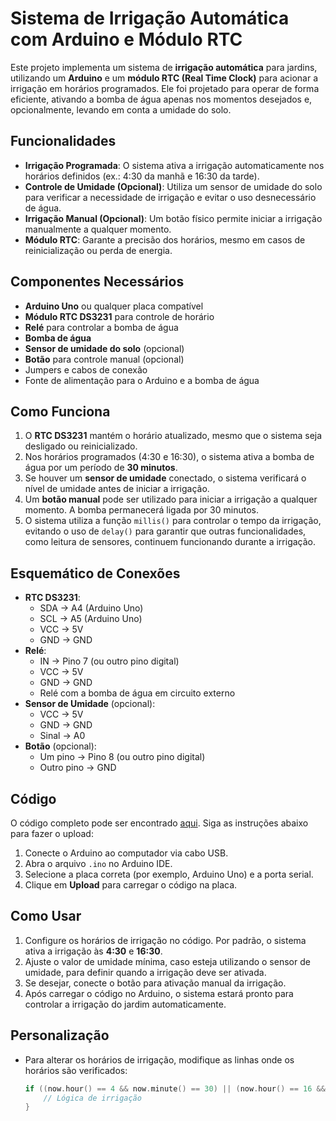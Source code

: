 # Sistema de Irrigação Automática com Arduino e Módulo RTC

Este projeto implementa um sistema de **irrigação automática** para jardins, utilizando um **Arduino** e um **módulo RTC (Real Time Clock)** para acionar a irrigação em horários programados. Ele foi projetado para operar de forma eficiente, ativando a bomba de água apenas nos momentos desejados e, opcionalmente, levando em conta a umidade do solo.

## Funcionalidades

- **Irrigação Programada**: O sistema ativa a irrigação automaticamente nos horários definidos (ex.: 4:30 da manhã e 16:30 da tarde).
- **Controle de Umidade (Opcional)**: Utiliza um sensor de umidade do solo para verificar a necessidade de irrigação e evitar o uso desnecessário de água.
- **Irrigação Manual (Opcional)**: Um botão físico permite iniciar a irrigação manualmente a qualquer momento.
- **Módulo RTC**: Garante a precisão dos horários, mesmo em casos de reinicialização ou perda de energia.

## Componentes Necessários

- **Arduino Uno** ou qualquer placa compatível
- **Módulo RTC DS3231** para controle de horário
- **Relé** para controlar a bomba de água
- **Bomba de água**
- **Sensor de umidade do solo** (opcional)
- **Botão** para controle manual (opcional)
- Jumpers e cabos de conexão
- Fonte de alimentação para o Arduino e a bomba de água

## Como Funciona

1. O **RTC DS3231** mantém o horário atualizado, mesmo que o sistema seja desligado ou reinicializado.
2. Nos horários programados (4:30 e 16:30), o sistema ativa a bomba de água por um período de **30 minutos**.
3. Se houver um **sensor de umidade** conectado, o sistema verificará o nível de umidade antes de iniciar a irrigação.
4. Um **botão manual** pode ser utilizado para iniciar a irrigação a qualquer momento. A bomba permanecerá ligada por 30 minutos.
5. O sistema utiliza a função `millis()` para controlar o tempo da irrigação, evitando o uso de `delay()` para garantir que outras funcionalidades, como leitura de sensores, continuem funcionando durante a irrigação.

## Esquemático de Conexões

- **RTC DS3231**:
  - SDA → A4 (Arduino Uno)
  - SCL → A5 (Arduino Uno)
  - VCC → 5V
  - GND → GND
- **Relé**:
  - IN → Pino 7 (ou outro pino digital)
  - VCC → 5V
  - GND → GND
  - Relé com a bomba de água em circuito externo
- **Sensor de Umidade** (opcional):
  - VCC → 5V
  - GND → GND
  - Sinal → A0
- **Botão** (opcional):
  - Um pino → Pino 8 (ou outro pino digital)
  - Outro pino → GND

## Código

O código completo pode ser encontrado [aqui](./codigo_arduino.ino). Siga as instruções abaixo para fazer o upload:

1. Conecte o Arduino ao computador via cabo USB.
2. Abra o arquivo `.ino` no Arduino IDE.
3. Selecione a placa correta (por exemplo, Arduino Uno) e a porta serial.
4. Clique em **Upload** para carregar o código na placa.

## Como Usar

1. Configure os horários de irrigação no código. Por padrão, o sistema ativa a irrigação às **4:30** e **16:30**.
2. Ajuste o valor de umidade mínima, caso esteja utilizando o sensor de umidade, para definir quando a irrigação deve ser ativada.
3. Se desejar, conecte o botão para ativação manual da irrigação.
4. Após carregar o código no Arduino, o sistema estará pronto para controlar a irrigação do jardim automaticamente.

## Personalização

- Para alterar os horários de irrigação, modifique as linhas onde os horários são verificados:
  ```cpp
  if ((now.hour() == 4 && now.minute() == 30) || (now.hour() == 16 && now.minute() == 30)) {
      // Lógica de irrigação
  }
